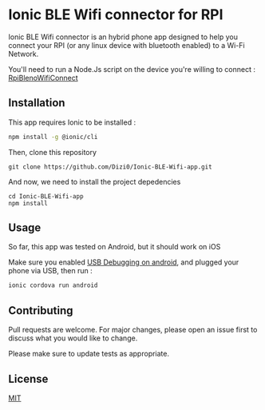 # Ionic BLE Wifi connector for RPI

Ionic BLE Wifi connector is an hybrid phone app designed to help you connect your RPI (or any linux device with bluetooth enabled) to a Wi-Fi Network.

You'll need to run a Node.Js script on the device you're willing to connect : 
[RpiBlenoWifiConnect](https://github.com/Dizi0/RpiBlenoWifiConnector) 

## Installation

This app requires Ionic to be installed : 

```bash
npm install -g @ionic/cli
```

Then, clone this repository
```
git clone https://github.com/Dizi0/Ionic-BLE-Wifi-app.git
```

And now, we need to install the project depedencies

```
cd Ionic-BLE-Wifi-app
npm install
```

## Usage

So far, this app was tested on Android, but it should work on iOS

Make sure you enabled [USB Debugging on android](https://developer.android.com/studio/debug/dev-options#enable), and plugged your phone via USB, 
then run : 

```bash
ionic cordova run android
```


## Contributing
Pull requests are welcome. For major changes, please open an issue first to discuss what you would like to change.

Please make sure to update tests as appropriate.

## License
[MIT](https://choosealicense.com/licenses/mit/)
